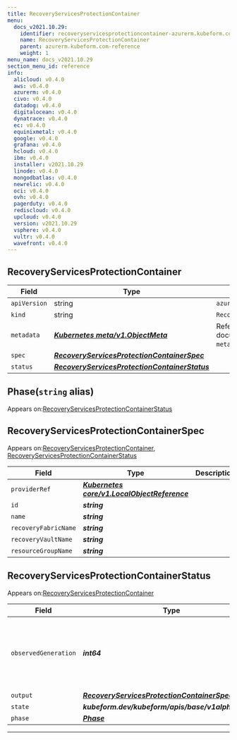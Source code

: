 ```yaml
---
title: RecoveryServicesProtectionContainer
menu:
  docs_v2021.10.29:
    identifier: recoveryservicesprotectioncontainer-azurerm.kubeform.com
    name: RecoveryServicesProtectionContainer
    parent: azurerm.kubeform.com-reference
    weight: 1
menu_name: docs_v2021.10.29
section_menu_id: reference
info:
  alicloud: v0.4.0
  aws: v0.4.0
  azurerm: v0.4.0
  civo: v0.4.0
  datadog: v0.4.0
  digitalocean: v0.4.0
  dynatrace: v0.4.0
  ec: v0.4.0
  equinixmetal: v0.4.0
  google: v0.4.0
  grafana: v0.4.0
  hcloud: v0.4.0
  ibm: v0.4.0
  installer: v2021.10.29
  linode: v0.4.0
  mongodbatlas: v0.4.0
  newrelic: v0.4.0
  oci: v0.4.0
  ovh: v0.4.0
  pagerduty: v0.4.0
  rediscloud: v0.4.0
  upcloud: v0.4.0
  version: v2021.10.29
  vsphere: v0.4.0
  vultr: v0.4.0
  wavefront: v0.4.0
---
```


## RecoveryServicesProtectionContainer
| Field | Type | Description |
| ------ | ----- | ----------- |
| `apiVersion` | string | `azurerm.kubeform.com/v1alpha1` |
|    `kind` | string | `RecoveryServicesProtectionContainer` |
| `metadata` | ***[Kubernetes meta/v1.ObjectMeta](https://v1-18.docs.kubernetes.io/docs/reference/generated/kubernetes-api/v1.18/#objectmeta-v1-meta)***|Refer to the Kubernetes API documentation for the fields of the `metadata` field.|
| `spec` | ***[RecoveryServicesProtectionContainerSpec](#recoveryservicesprotectioncontainerspec)***||
| `status` | ***[RecoveryServicesProtectionContainerStatus](#recoveryservicesprotectioncontainerstatus)***||
## Phase(`string` alias)

Appears on:[RecoveryServicesProtectionContainerStatus](#recoveryservicesprotectioncontainerstatus)

## RecoveryServicesProtectionContainerSpec

Appears on:[RecoveryServicesProtectionContainer](#recoveryservicesprotectioncontainer), [RecoveryServicesProtectionContainerStatus](#recoveryservicesprotectioncontainerstatus)

| Field | Type | Description |
| ------ | ----- | ----------- |
| `providerRef` | ***[Kubernetes core/v1.LocalObjectReference](https://v1-18.docs.kubernetes.io/docs/reference/generated/kubernetes-api/v1.18/#localobjectreference-v1-core)***||
| `id` | ***string***||
| `name` | ***string***||
| `recoveryFabricName` | ***string***||
| `recoveryVaultName` | ***string***||
| `resourceGroupName` | ***string***||
## RecoveryServicesProtectionContainerStatus

Appears on:[RecoveryServicesProtectionContainer](#recoveryservicesprotectioncontainer)

| Field | Type | Description |
| ------ | ----- | ----------- |
| `observedGeneration` | ***int64***| ***(Optional)*** Resource generation, which is updated on mutation by the API Server.|
| `output` | ***[RecoveryServicesProtectionContainerSpec](#recoveryservicesprotectioncontainerspec)***| ***(Optional)*** |
| `state` | ***kubeform.dev/kubeform/apis/base/v1alpha1.State***| ***(Optional)*** |
| `phase` | ***[Phase](#phase)***| ***(Optional)*** |
---
